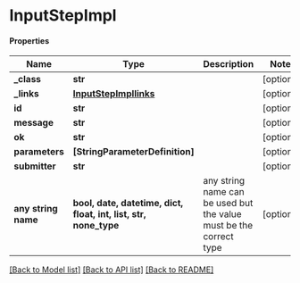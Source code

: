 # InputStepImpl

#### Properties
Name | Type | Description | Notes
------------ | ------------- | ------------- | -------------
**_class** | **str** |  | [optional] 
**_links** | [**InputStepImpllinks**](InputStepImpllinks.md) |  | [optional] 
**id** | **str** |  | [optional] 
**message** | **str** |  | [optional] 
**ok** | **str** |  | [optional] 
**parameters** | **[StringParameterDefinition]** |  | [optional] 
**submitter** | **str** |  | [optional] 
**any string name** | **bool, date, datetime, dict, float, int, list, str, none_type** | any string name can be used but the value must be the correct type | [optional]

[[Back to Model list]](../README.md#documentation-for-models) [[Back to API list]](../README.md#documentation-for-api-endpoints) [[Back to README]](../README.md)

